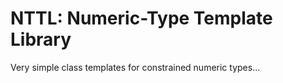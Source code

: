 # NTTL: Numeric-Type Template Library

Very simple class templates for constrained numeric types...
